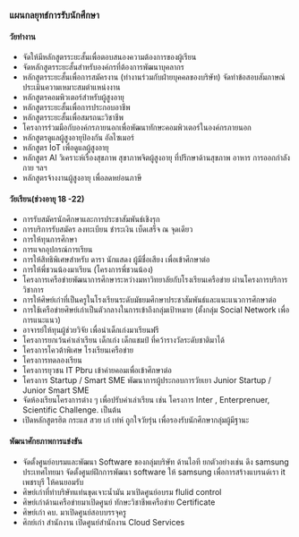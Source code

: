 ### แผนกลยุทธ์การรับนักศึกษา
#### วัยทำงาน
* จัดให้มีหลักสูตรระยะสั้นเพื่อตอบสนองความต้องการของผู้เรียน
* จัดหลักสูตรระยะสั้นสำหรับองค์กรที่ต้องการพัฒนาบุคลากร
* หลักสูตรระยะสั้นเพื่อการสมัครงาน (ทำงานร่วมกับฝ่ายบุคคลของบริษัท) จัดทำข้อสอบสัมภาษณ์ ประเมินความเหมาะสมตำแหน่งงาน
* หลักสูตรคอมพิวเตอร์สำหรับผู้สูงอายุ
* หลักสูตรระยะสั้นเพื่อการประกอบอาชีพ
* หลักสูตรระยะสั้นเพื่อสมรถนะวิชาชีพ
* โครงการร่วมมือกับองค์กรภายนอกเพื่อพัฒนาทักษะคอมพิวเตอร์ในองค์กรภายนอก
* หลักสูตรดูแลผู้สูงอายุป้องกัน อัลไซเมอร์
* หลักสูตร IoT เพื่อดูแลผู้สูงอายุ
* หลักสูตร AI วิเคราะห์เรื่องสุขภาพ สุขาภาพจิตผู้สูงอายุ ที่ปรึกษาด้านสุขภาพ อาหาร การออกกำลังกาย ฯลฯ
* หลักสูตรจ้างงานผู้สูงอายุ เพื่อลดหย่อนภาษี 


#### วัยเรียน(ช่วงอายุ 18 -22)
* การรับสมัครนักศึกษาและการประชาสัมพันธ์เชิงรุก
* การบริการรับสมัคร ลงทะเบียน ชำระเงิน เบ็ดเสร็จ ณ จุดเดียว
* การให้ทุนการศึกษา
* การแจกอุปกรณ์การเรียน
* การให้สิทธิพิเศษสำหรับ ดารา นักแสดง ผู้มีชื่อเสียง เพื่อเข้าศึกษาต่อ
* การให้พี่ชวนน้องมาเรียน (โครงการพี่ชวนน้อง)
* โครงการเครือข่ายพัฒนาการศึกษาระหว่างมหาวิทยาลัยกับโรงเรียนเครือข่าย ผ่านโครงการบริการวิชาการ
* การให้ศิษย์เก่าที่เป็นครูในโรงเรียนระดับมัธยมศึกษาประชาสัมพันธ์และแนะแนวการศึกษาต่อ
* การใช้เครือข่ายศิษย์เก่าเป็นตัวกลางในการเข้าถึงกลุ่มเป้าหมาย (ตั้งกลุ่ม Social Network เพื่อการแนะแนว)
* อาจารย์ให้ทุนผู้ช่วยวิจัย เพื่อนำเด็กเก่งมาเรียนฟรี
* โครงการยกเว้นค่าเล่าเรียน เด็กเก่ง เด็กแชมป์ ที่คว้ารางวัลระดับชาติมาได้
* โครงการโควต้าพิเศษ โรงเรียนเครือข่าย
* โครงการทดลองเรียน
* โครงการยุวชน IT Pbru เข้าค่ายคอมเพื่อเข้าศึกษาต่อ
* โครงการ Startup / Smart SME พัฒนาการผู้ประกอบการวัยเยา Junior Startup / Junior Smart SME
* จัดห้องเรียนโครงการต่าง ๆ เพื่อปรับค่าเล่าเรียน เช่น โครงการ Inter , Enterprenuer, Scientific Challenge. เป็นต้น
* เปิดหลักสูตรฮิต กระแส สวย เก๋ เท่ห์ ถูกใจวัยรุ่น เพื่อรองรับนักศึกษากลุ่มผู้มีฐานะ

#### พัฒนาศักยภาพการแข่งขัน
* จัดตั้งศูนย์อบรมและพัฒนา Software ของกลุ่มบริษัท ด้านไอที ยกตัวอย่างเช่น ดึง samsung ประเทศไทยมา จัดตั้งศูนย์ฝึกการพัฒนา software ให้ samsung เพื่อการสร้างแบรนด์เรา it เพชรบุรี ให้คนยอมรับ
* ศิษย์เก่าที่ทำบริษัทแท่นขุดเจาะน้ำมัน  มาเปิดศูนย์อบรม flulid control
* ศิษย์เก่าด้านเครือข่ายมาเปิดศูนย์ ทักษะวิชาชีพเครือข่าย Certificate
* ศิษย์เก่า คบ. มาเปิดศูนย์สอบบรรจุครู
* ศิกย์เก่า สำนักงาน เปิดศูนย์สำนักงาน Cloud Services

